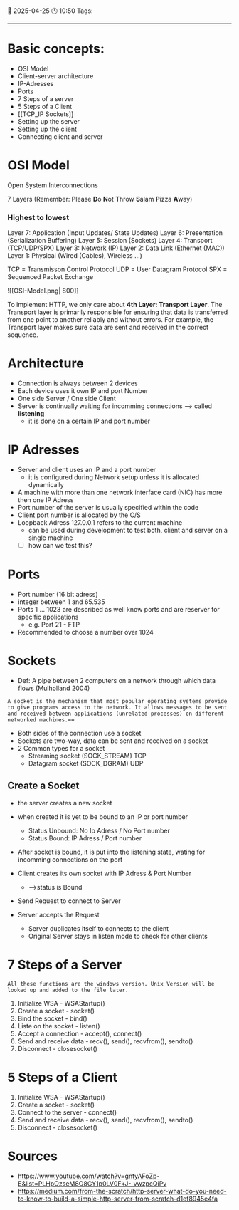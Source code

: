 📆 2025-04-25 🕓 10:50
Tags: 

---

# Basic concepts:
- OSI Model
- Client-server architecture
- IP-Adresses
- Ports
- 7 Steps of a server
- 5 Steps of a Client
- [[TCP_IP Sockets]]
- Setting up the server
- Setting up the client
- Connecting client and server

# OSI Model
Open System Interconnections

7 Layers (Remember: **P**lease **D**o **N**ot **T**hrow **S**alam **P**izza **A**way)
### Highest to lowest
Layer 7: Application (Input Updates/ State Updates)
Layer 6: Presentation (Serialization Buffering)
Layer 5: Session (Sockets)
Layer 4: Transport (TCP/UDP/SPX)
Layer 3: Network (IP)
Layer 2: Data Link (Ethernet (MAC))
Layer 1: Physical (Wired (Cables), Wireless ...)

TCP = Transmisson Control Protocol
UDP = User Datagram Protocol
SPX = Sequenced Packet Exchange

![[OSI-Model.png| 800]]

To implement HTTP, we only care about **4th Layer: Transport Layer**.
The Transport layer is primarily responsible for ensuring that data is transferred from one point to another reliably and without errors. For example, the Transport layer makes sure data are sent and received in the correct sequence.

# Architecture
- Connection is always between 2 devices
- Each device uses it own IP and port Number
- One side Server / One side Client
- Server is continually waiting for incomming connections --> called **listening**
	- it is done on a certain IP and port number

# IP Adresses
- Server and client uses an IP and a port number
	- it is configured during Network setup unless it is allocated dynamically
- A machine with more than one network interface card (NIC) has more then one IP Adress
- Port number of the server is usually specified within the code
- Client port number is allocated by the O/S
- Loopback Adress 127.0.0.1 refers to the current machine
	- can be used during development to test both, client and server on a single machine
	- [ ] how can we test this?

# Ports
- Port number (16 bit adress)
- integer between 1 and 65.535
- Ports 1 ... 1023 are described as well know ports and are reserver for specific applications
	- e.g. Port 21 - FTP
- Recommended to choose a number over 1024

# Sockets
- Def: A pipe between 2 computers on a network through which data flows (Mulholland 2004)

```ad-info
A socket is the mechanism that most popular operating systems provide to give programs access to the network. It allows messages to be sent and received between applications (unrelated processes) on different networked machines.==
```

- Both sides of the connection use a socket
- Sockets are two-way, data can be sent and received on a socket
- 2 Common types for a socket
	- Streaming socket (SOCK_STREAM) TCP
	- Datagram socket (SOCK_DGRAM) UDP

## Create a Socket
- the server creates a new socket
- when created it is yet to be bound to an IP or port number
	- Status Unbound: No Ip Adress / No Port number
	- Status Bound: IP Adress / Port number
- After socket is bound, it is put into the listening state, wating for incomming connections on the port

- Client creates its own socket with IP Adress & Port Number
	- -->status is Bound
- Send Request to connect to Server
- Server accepts the Request
	- Server duplicates itself to connects to the client
	- Original Server stays in listen mode to check for other clients

# 7 Steps of a Server
```ad-attention
All these functions are the windows version. Unix Version will be looked up and added to the file later.
```

1. Initialize WSA - WSAStartup() 
2. Create a socket - socket()
3. Bind the socket - bind()
4. Liste on the socket - listen()
5. Accept a connection - accept(), connect()
6. Send and receive data - recv(), send(), recvfrom(), sendto()
7. Disconnect - closesocket()

# 5 Steps of a Client
1. Initialize WSA - WSAStartup() 
2. Create a socket - socket()
3. Connect to the server - connect()
4. Send and receive data - recv(), send(), recvfrom(), sendto()
5. Disconnect - closesocket()


# Sources
- https://www.youtube.com/watch?v=gntyAFoZp-E&list=PLHpOzseM8O8GY1p0LV0FkJ-_vwzpcQiPv
- https://medium.com/from-the-scratch/http-server-what-do-you-need-to-know-to-build-a-simple-http-server-from-scratch-d1ef8945e4fa